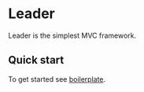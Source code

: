 # Leader

Leader is the simplest MVC framework.


## Quick start
To get started see [boilerplate](https://github.com/antofliberty/leader-boilerplate).
